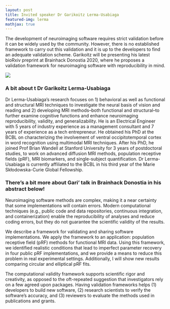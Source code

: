 ```yaml
---
layout: post
title: Invited speaker Dr Garikoitz Lerma-Usabiaga
featured-img: lerma
mathjax: true
---
```


The development of neuroimaging software requires strict validation before it can be widely used by the community. However, there is no established framework to carry out this validation and it is up to the developers to find an adequate validation scheme. Garikoitz will be presenting his latest bioRxiv preprint at Brainhack Donostia 2020,  where he proposes a validation framework for neuroimaging software with reproducibility in mind.

![](https://brainhack-donostia.github.io/assets/img/posts/lerma.jpg)

### A bit about t Dr Garikoitz Lerma-Usabiaga

Dr Lerma-Usabiaga’s research focuses on 1) behavioral as well as functional and structural MRI techniques to investigate the neural basis of vision and reading and 2) developing MRI methods–both functional and structural–to further examine cognitive functions and enhance neuroimaging reproducibility, validity, and generalizability. He is an Electrical Engineer with 5 years of industry experience as a management consultant and 7 years of experience as a tech entrepreneur. He obtained his PhD at the BCBL on characterizing the involvement of ventral occipitotemporal cortex in word recognition using multimodal MRI techniques. After his PhD, he joined Prof Brian Wandell at Stanford University for 3 years of postdoctoral studies, to work on advanced diffusion MRI methods, population receptive fields (pRF), MRI biomarkers, and single-subject quantification. Dr Lerma-Usabiaga is currently affiliated to the BCBL in his third year of the Marie Skłodowska-Curie Global Fellowship.

### There’s a bit more about Gari’ talk in Brainhack Donostia in his abstract below!

Neuroimaging software methods are complex, making it a near certainty that some implementations will contain errors. Modern computational techniques (e.g., public code and data repositories, continuous integration, and containerization) enable the reproducibility of analyses and reduce coding errors, but they do not guarantee the scientific validity of the results.

We describe a framework for validating and sharing software implementations. We apply the framework to an application: population receptive field (pRF) methods for functional MRI data. Using this framework, we identified realistic conditions that lead to imperfect parameter recovery in four public pRF implementations, and we provide a means to reduce this problem in real experimental settings. Additionally, I will show new results comparing circular and elliptical pRF fits.

The computational validity framework supports scientific rigor and creativity, as opposed to the oft-repeated suggestion that investigators rely on a few agreed upon packages. Having validation frameworks helps (1) developers to build new software, (2) research scientists to verify the software’s accuracy, and (3) reviewers to evaluate the methods used in publications and grants.
